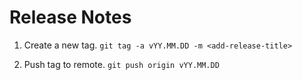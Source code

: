 # Release Notes

1. Create a new tag. `git tag -a vYY.MM.DD -m <add-release-title>`

2. Push tag to remote. `git push origin vYY.MM.DD`